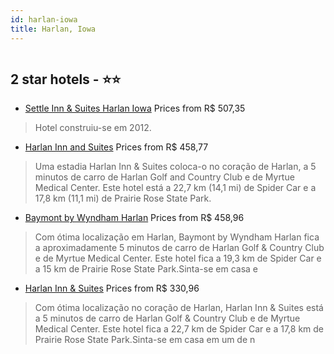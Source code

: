 ```yaml
---
id: harlan-iowa
title: Harlan, Iowa
---
```


<center><img src="https://i.travelapi.com/hotels/3000000/2160000/2150400/2150388/013d2fd0_z.jpg" alt="" /></center>


##  2 star hotels - ⭐️⭐️

-    [Settle Inn & Suites Harlan Iowa](https://www.hurb.com/br/aud/https://www.hurb.com/br/hotels/harlan/settle-inn-suites-harlan-iowa-HT-GVQX?cmp=18055) Prices from R$ 507,35
   > Hotel construiu-se em 2012.
-    [Harlan Inn and Suites](https://www.hurb.com/br/aud/https://www.hurb.com/br/hotels/harlan/harlan-inn-and-suites-HT-86YF?cmp=18055) Prices from R$ 458,77
   > Uma estadia Harlan Inn & Suites coloca-o no coração de Harlan, a 5 minutos de carro de Harlan Golf and Country Club e de Myrtue Medical Center. Este hotel está a 22,7 km (14,1 mi) de Spider Car e a 17,8 km (11,1 mi) de Prairie Rose State Park.
-    [Baymont by Wyndham Harlan](https://www.hurb.com/br/aud/https://www.hurb.com/br/hotels/harlan/baymont-by-wyndham-harlan-HT-FCV2?cmp=18055) Prices from R$ 458,96
   > Com ótima localização em Harlan, Baymont by Wyndham Harlan fica a aproximadamente 5 minutos de carro de Harlan Golf & Country Club e de Myrtue Medical Center.  Este hotel fica a 19,3 km de Spider Car e a 15 km de Prairie Rose State Park.Sinta-se em casa e
-    [Harlan Inn & Suites](https://www.hurb.com/br/aud/https://www.hurb.com/br/hotels/harlan/harlan-inn-suites-HT-CQ1C?cmp=18055) Prices from R$ 330,96
   > Com ótima localização no coração de Harlan, Harlan Inn & Suites está a 5 minutos de carro de Harlan Golf & Country Club e de Myrtue Medical Center.  Este hotel fica a 22,7 km de Spider Car e a 17,8 km de Prairie Rose State Park.Sinta-se em casa em um de n
